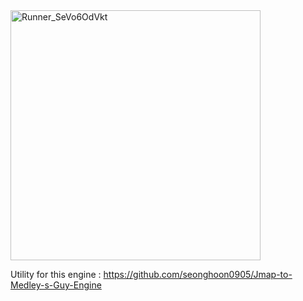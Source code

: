 <img width="400" alt="Runner_SeVo6OdVkt" src="https://github.com/user-attachments/assets/672657e6-89ad-4d35-b23f-ebdc07eb8c68" />

Utility for this engine : 
https://github.com/seonghoon0905/Jmap-to-Medley-s-Guy-Engine
